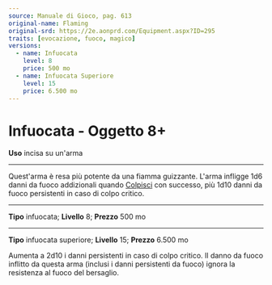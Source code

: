 ```yaml
---
source: Manuale di Gioco, pag. 613
original-name: Flaming
original-srd: https://2e.aonprd.com/Equipment.aspx?ID=295
traits: [evocazione, fuoco, magico]
versions:
  - name: Infuocata
    level: 8
    price: 500 mo
  - name: Infuocata Superiore
    level: 15
    price: 6.500 mo
---
```


# Infuocata - Oggetto 8+

**Uso** incisa su un'arma

---

Quest'arma è resa più potente da una fiamma guizzante. L'arma infligge 1d6 danni
da fuoco addizionali quando [Colpisci](/azioni/base/colpire) con successo, più
1d10 danni da fuoco persistenti in caso di colpo critico.

---

**Tipo** infuocata; **Livello** 8; **Prezzo** 500 mo

---

**Tipo** infuocata superiore; **Livello** 15; **Prezzo** 6.500 mo

Aumenta a 2d10 i danni persistenti in caso di colpo critico. Il danno da fuoco
inflitto da questa arma (inclusi i danni persistenti da fuoco) ignora la
resistenza al fuoco del bersaglio.
